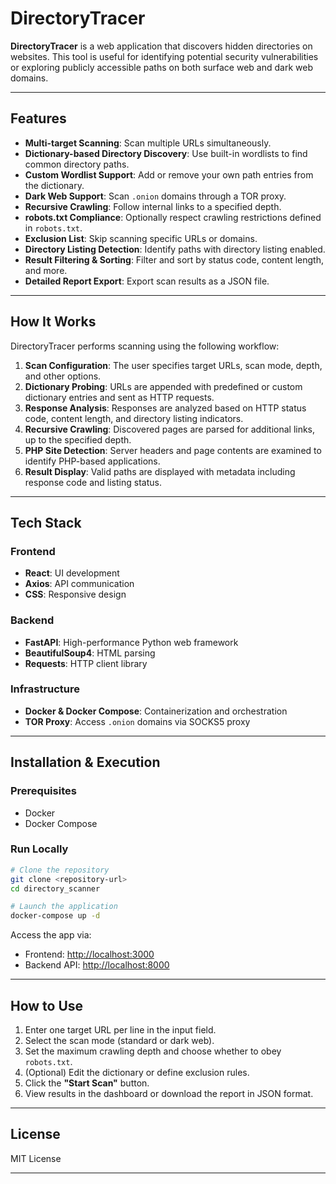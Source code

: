 # DirectoryTracer

**DirectoryTracer** is a web application that discovers hidden directories on websites. This tool is useful for identifying potential security vulnerabilities or exploring publicly accessible paths on both surface web and dark web domains.

---

## Features

- **Multi-target Scanning**: Scan multiple URLs simultaneously.
- **Dictionary-based Directory Discovery**: Use built-in wordlists to find common directory paths.
- **Custom Wordlist Support**: Add or remove your own path entries from the dictionary.
- **Dark Web Support**: Scan `.onion` domains through a TOR proxy.
- **Recursive Crawling**: Follow internal links to a specified depth.
- **robots.txt Compliance**: Optionally respect crawling restrictions defined in `robots.txt`.
- **Exclusion List**: Skip scanning specific URLs or domains.
- **Directory Listing Detection**: Identify paths with directory listing enabled.
- **Result Filtering & Sorting**: Filter and sort by status code, content length, and more.
- **Detailed Report Export**: Export scan results as a JSON file.

---

## How It Works

DirectoryTracer performs scanning using the following workflow:

1. **Scan Configuration**: The user specifies target URLs, scan mode, depth, and other options.
2. **Dictionary Probing**: URLs are appended with predefined or custom dictionary entries and sent as HTTP requests.
3. **Response Analysis**: Responses are analyzed based on HTTP status code, content length, and directory listing indicators.
4. **Recursive Crawling**: Discovered pages are parsed for additional links, up to the specified depth.
5. **PHP Site Detection**: Server headers and page contents are examined to identify PHP-based applications.
6. **Result Display**: Valid paths are displayed with metadata including response code and listing status.

---

## Tech Stack

### Frontend
- **React**: UI development
- **Axios**: API communication
- **CSS**: Responsive design

### Backend
- **FastAPI**: High-performance Python web framework
- **BeautifulSoup4**: HTML parsing
- **Requests**: HTTP client library

### Infrastructure
- **Docker & Docker Compose**: Containerization and orchestration
- **TOR Proxy**: Access `.onion` domains via SOCKS5 proxy

---

## Installation & Execution

### Prerequisites
- Docker
- Docker Compose

### Run Locally

```bash
# Clone the repository
git clone <repository-url>
cd directory_scanner

# Launch the application
docker-compose up -d
````

Access the app via:

* Frontend: [http://localhost:3000](http://localhost:3000)
* Backend API: [http://localhost:8000](http://localhost:8000)

---

## How to Use

1. Enter one target URL per line in the input field.
2. Select the scan mode (standard or dark web).
3. Set the maximum crawling depth and choose whether to obey `robots.txt`.
4. (Optional) Edit the dictionary or define exclusion rules.
5. Click the **"Start Scan"** button.
6. View results in the dashboard or download the report in JSON format.

---

## License

MIT License

---

